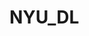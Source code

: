 <!--
 * @Author: Xiang Pan
 * @Date: 2022-02-16 15:48:30
 * @LastEditTime: 2022-02-16 15:48:37
 * @LastEditors: Xiang Pan
 * @Description: 
 * @FilePath: /Assignment1/home/xiangpan/Labs/NYU_DL/README.md
 * @email: xiangpan@nyu.edu
-->
# NYU_DL
